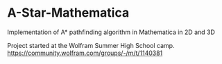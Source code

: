 # A-Star-Mathematica
Implementation of A* pathfinding algorithm in Mathematica in 2D and 3D

Project started at the Wolfram Summer High School camp. 
https://community.wolfram.com/groups/-/m/t/1140381
